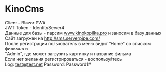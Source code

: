 # KinoCms
Client - Blazor PWA  
JWT Token - IdentityServer4  
Данные для базы - парсим www.kinokopilka.pro и заносим в базу данных
Сайт загружен на http://sms.serverpipe.com/  
После регистрации пользователь в меню видит "Home" со списком фильмов и  
"Admin", где может загрузить картинку и название фильма  
Если нет желания регистрироваться - воспользуйтесь  
Log: test@test.net
Password: Password1#

